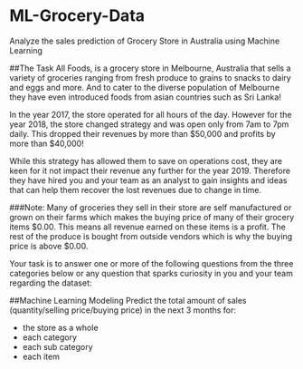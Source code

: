 # ML-Grocery-Data
Analyze the sales prediction of Grocery Store in Australia using Machine Learning


##The Task
All Foods, is a grocery store in Melbourne, Australia that sells a variety of groceries ranging from fresh produce to grains to snacks to dairy and eggs and more. And to cater to the diverse population of Melbourne they have even introduced foods from asian countries such as Sri Lanka! 

In the year 2017, the store operated for all hours of the day. However for the year 2018, the store changed strategy and was open only from 7am to 7pm daily. This dropped their revenues by more than $50,000 and profits by more than $40,000!

While this strategy has allowed them to save on operations cost, they are keen for it not impact their revenue any further for the year 2019. Therefore they have hired you and your team as an analyst to gain insights and ideas that can help them recover the lost revenues due to change in time. 


###Note: 
Many of groceries they sell in their store are self manufactured or grown on their farms which makes the buying price of many of their grocery items $0.00. This means all revenue earned on these items is a profit. The rest of the produce is bought from outside vendors which is why the buying price is above $0.00. 



Your task is to answer one or more of the following questions from the three categories below or any question that sparks curiosity in you and your team regarding the dataset: 



##Machine Learning Modeling 
Predict the total amount of sales (quantity/selling price/buying price) in the next 3 months for: 
- the store as a whole
- each category
- each sub category
- each item
